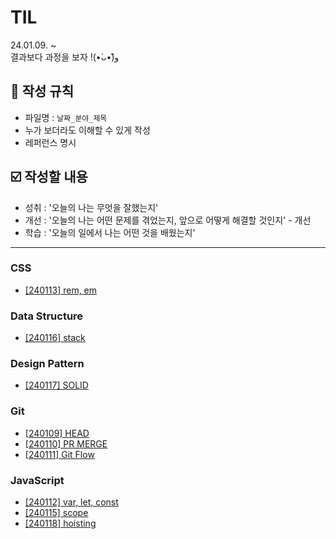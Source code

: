# TIL
24.01.09. ~ <br>
결과보다 과정을 보자 !(•̀ᴗ•́)و̑ 



## 📌 작성 규칙

- 파일명 : `날짜_분야_제목`
- 누가 보더라도 이해할 수 있게 작성
- 레퍼런스 명시

## ☑️ 작성할 내용

- 성취 : '오늘의 나는 무엇을 잘했는지' 
- 개선 : '오늘의 나는 어떤 문제를 겪었는지, 앞으로 어떻게 해결할 것인지' - 개선
- 학습 : '오늘의 일에서 나는 어떤 것을 배웠는지'

-----
### CSS
- [[240113] rem, em](https://github.com/innerstella/TIL/blob/main/CSS/240113_CSS_rem_em.md)

### Data Structure
- [[240116] stack](https://github.com/innerstella/TIL/blob/main/DataStructure/240116_stack.md)

### Design Pattern
- [[240117] SOLID](https://github.com/innerstella/TIL/blob/main/DesignPattern/240117_SOLID.md)

### Git
- [[240109] HEAD](https://github.com/innerstella/TIL/blob/main/Git/240109_Git_HEAD.md)
- [[240110] PR MERGE](https://github.com/innerstella/TIL/blob/main/Git/240110_Git_PR_MERGE.md)
- [[240111] Git Flow](https://github.com/innerstella/TIL/blob/main/Git/240111_Git_Git_Flow.md)

### JavaScript
- [[240112] var, let, const](https://github.com/innerstella/TIL/blob/main/JavaScript/240112_var_let_const.md)
- [[240115] scope](https://github.com/innerstella/TIL/blob/main/JavaScript/240115_scope.md)
- [[240118] hoisting](https://github.com/innerstella/TIL/blob/main/JavaScript/240118_hoisting.md)
